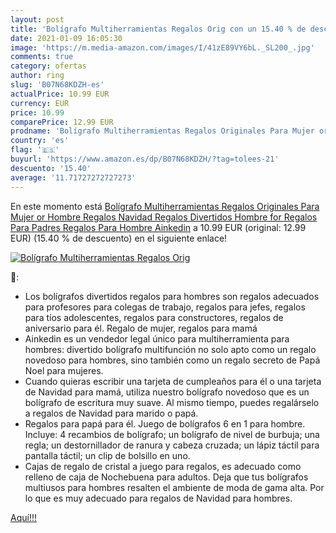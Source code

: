```yaml
---
layout: post
title: 'Bolígrafo Multiherramientas Regalos Orig con un 15.40 % de descuento'
date: 2021-01-09 16:05:30
image: 'https://m.media-amazon.com/images/I/41zE89VY6bL._SL200_.jpg'
comments: true
category: ofertas
author: ring
slug: 'B07N68KDZH-es'
actualPrice: 10.99 EUR
currency: EUR
price: 10.99
comparePrice: 12.99 EUR
prodname: 'Bolígrafo Multiherramientas Regalos Originales Para Mujer or Hombre Regalos Navidad Regalos Divertidos Hombre for Regalos Para Padres Regalos Para Hombre Ainkedin'
country: 'es'
flag: '🇪🇸'
buyurl: 'https://www.amazon.es/dp/B07N68KDZH/?tag=tolees-21'
descuento: '15.40'
average: '11.71727272727273'
---
```


En este momento está [Bolígrafo Multiherramientas Regalos Originales Para Mujer or Hombre Regalos Navidad Regalos Divertidos Hombre for Regalos Para Padres Regalos Para Hombre Ainkedin](https://www.amazon.es/dp/B07N68KDZH/?tag=tolees-21) a 10.99 EUR (original: 12.99 EUR) (15.40 %  de descuento) en el siguiente enlace!

[![Bolígrafo Multiherramientas Regalos Orig](https://m.media-amazon.com/images/I/41zE89VY6bL._SL200_.jpg)](https://www.amazon.es/dp/B07N68KDZH/?tag=tolees-21)

🔎:

- Los bolígrafos divertidos regalos para hombres son regalos adecuados para profesores para colegas de trabajo, regalos para jefes, regalos para tíos adolescentes, regalos para constructores, regalos de aniversario para él. Regalo de mujer, regalos para mamá
- Ainkedin es un vendedor legal único para multiherramienta para hombres: divertido bolígrafo multifunción no solo apto como un regalo novedoso para hombres, sino también como un regalo secreto de Papá Noel para mujeres.
- Cuando quieras escribir una tarjeta de cumpleaños para él o una tarjeta de Navidad para mamá, utiliza nuestro bolígrafo novedoso que es un bolígrafo de escritura muy suave. Al mismo tiempo, puedes regalárselo a regalos de Navidad para marido o papá.
- Regalos para papá para él. Juego de bolígrafos 6 en 1 para hombre. Incluye: 4 recambios de bolígrafo; un bolígrafo de nivel de burbuja; una regla; un destornillador de ranura y cabeza cruzada; un lápiz táctil para pantalla táctil; un clip de bolsillo en uno.
- Cajas de regalo de cristal a juego para regalos, es adecuado como relleno de caja de Nochebuena para adultos. Deja que tus bolígrafos multiusos para hombres resalten el ambiente de moda de gama alta. Por lo que es muy adecuado para regalos de Navidad para hombres.

[Aquí!!!](https://www.amazon.es/dp/B07N68KDZH/?tag=tolees-21)
